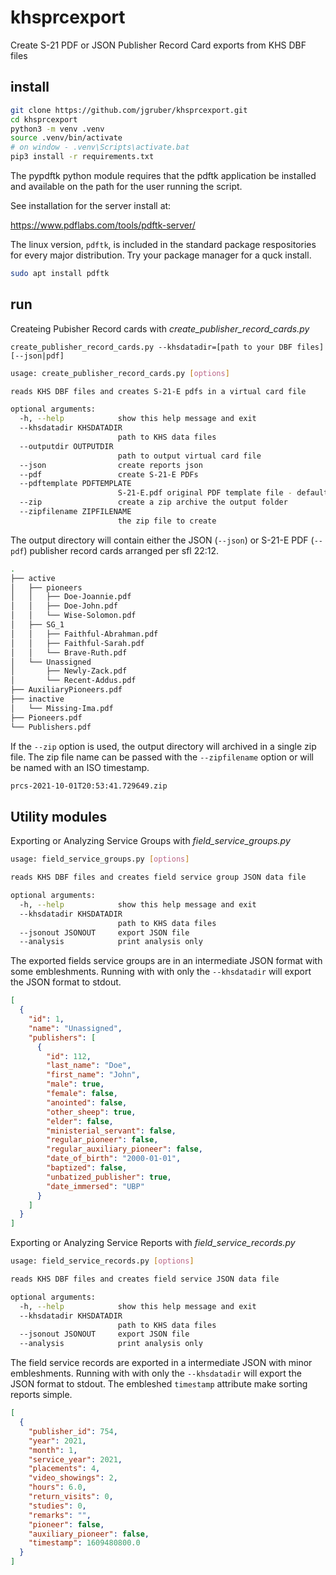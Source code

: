 # khsprcexport
Create S-21 PDF or JSON Publisher Record Card exports from KHS DBF files

## install

```bash
git clone https://github.com/jgruber/khsprcexport.git
cd khsprcexport
python3 -m venv .venv
source .venv/bin/activate
# on window - .venv\Scripts\activate.bat
pip3 install -r requirements.txt
```

The pypdftk python module requires that the pdftk application be installed and available on the path for the user running the script.

See installation for the server install at:

https://www.pdflabs.com/tools/pdftk-server/

The linux version, `pdftk`, is included in the standard package respositories for every major distribution. Try your package manager for a quck install. 

```bash
sudo apt install pdftk
```

## run

Createing Pubisher Record cards with *create_publisher_record_cards.py*

`create_publisher_record_cards.py --khsdatadir=[path to your DBF files] [--json|pdf]`

```bash
usage: create_publisher_record_cards.py [options]

reads KHS DBF files and creates S-21-E pdfs in a virtual card file

optional arguments:
  -h, --help            show this help message and exit
  --khsdatadir KHSDATADIR
                        path to KHS data files
  --outputdir OUTPUTDIR
                        path to output virtual card file
  --json                create reports json
  --pdf                 create S-21-E PDFs
  --pdftemplate PDFTEMPLATE
                        S-21-E.pdf original PDF template file - default is ./templates/S-21_E.pdf
  --zip                 create a zip archive the output folder
  --zipfilename ZIPFILENAME
                        the zip file to create
```

The output directory will contain either the JSON (`--json`) or S-21-E PDF (`--pdf`) publisher record cards arranged per sfl 22:12.

```bash
.
├── active
│   ├── pioneers
│   │   ├── Doe-Joannie.pdf
│   │   ├── Doe-John.pdf
│   │   └── Wise-Solomon.pdf
│   ├── SG_1
│   │   ├── Faithful-Abrahman.pdf
│   │   ├── Faithful-Sarah.pdf
│   │   └── Brave-Ruth.pdf
│   └── Unassigned
│       ├── Newly-Zack.pdf
│       └── Recent-Addus.pdf
├── AuxiliaryPioneers.pdf
├── inactive
│   └── Missing-Ima.pdf
├── Pioneers.pdf
└── Publishers.pdf
```

If the `--zip` option is used, the output directory will archived in a single zip file. The zip file name can be passed with the `--zipfilename` option or will be named with an ISO timestamp.

```bash
prcs-2021-10-01T20:53:41.729649.zip
```

## Utility modules

Exporting or Analyzing Service Groups with *field_service_groups.py*

```bash
usage: field_service_groups.py [options]

reads KHS DBF files and creates field service group JSON data file

optional arguments:
  -h, --help            show this help message and exit
  --khsdatadir KHSDATADIR
                        path to KHS data files
  --jsonout JSONOUT     export JSON file
  --analysis            print analysis only
```

The exported fields service groups are in an intermediate JSON format with some embleshments. Running with with only the `--khsdatadir` will export the JSON format to stdout.

```json
[
  {
    "id": 1,
    "name": "Unassigned",
    "publishers": [
      {
        "id": 112,
        "last_name": "Doe",
        "first_name": "John",
        "male": true,
        "female": false,
        "anointed": false,
        "other_sheep": true,
        "elder": false,
        "ministerial_servant": false,
        "regular_pioneer": false,
        "regular_auxiliary_pioneer": false,
        "date_of_birth": "2000-01-01",
        "baptized": false,
        "unbatized_publisher": true,
        "date_immersed": "UBP"
      }
    ]
  }  
]
```

Exporting or Analyzing Service Reports with *field_service_records.py*

```bash
usage: field_service_records.py [options]

reads KHS DBF files and creates field service JSON data file

optional arguments:
  -h, --help            show this help message and exit
  --khsdatadir KHSDATADIR
                        path to KHS data files
  --jsonout JSONOUT     export JSON file
  --analysis            print analysis only
```

The field service records are exported in a intermediate JSON with minor embleshments. Running with with only the `--khsdatadir` will export the JSON format to stdout. The embleshed `timestamp` attribute make sorting reports simple.

```json
[
  {
    "publisher_id": 754,
    "year": 2021,
    "month": 1,
    "service_year": 2021,
    "placements": 4,
    "video_showings": 2,
    "hours": 6.0,
    "return_visits": 0,
    "studies": 0,
    "remarks": "",
    "pioneer": false,
    "auxiliary_pioneer": false,
    "timestamp": 1609480800.0
  }
]
```
